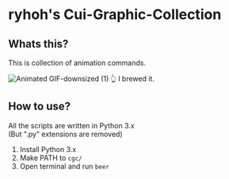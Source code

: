 # ryhoh's Cui-Graphic-Collection

## Whats this?

This is collection of animation commands.  

![Animated GIF-downsized (1)](https://user-images.githubusercontent.com/16788328/149077545-7d410dc4-c534-41b9-be09-5e59d158f64e.gif)
👆 I brewed it.

## How to use?

All the scripts are written in Python 3.x  
(But ".py" extensions are removed)

1. Install Python 3.x
2. Make PATH to `cgc/`
3. Open terminal and run `beer`
